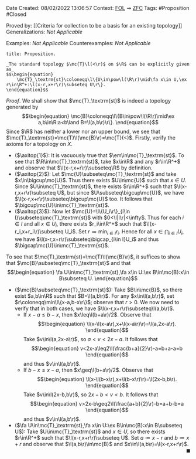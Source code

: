 <br />
<br />

Date Created: 08/02/2022 13:06:57
Context: [$\textrm{FOL}$](obsidian://open?file=First%20Order%20Logic)$\,\,\rightsquigarrow\,\,$[$\textrm{ZFC}$](obsidian://open?file=Zermelo-Fraenkel%20Set%20Theory%20with%20Choice)
Tags: #Proposition #Closed 

Proved by: [[Criteria for collection to be a basis for an existing topology]]
Generalizations: _Not Applicable_

Examples: _Not Applicable_
Counterexamples: _Not Applicable_

``` ad-Proposition
title: Proposition.

_The standard topology $\mc{T}\l(<\r)$ on $\R$ can be explicitly given as_
$$\begin{equation}
    \mc{T}_\textrm{st}\coloneqq\l\{U\in\pow\l(\R\r)\mid\fa x\in U,\ex r\in\R^+:\l(x-r,x+r\r)\subseteq U\r\}.
\end{equation}$$

```

_Proof_. We shall show that $\mc{T}_\textrm{st}$ is indeed a topology generated by
$$\begin{equation}
    \mc{B}\coloneqq\l\{B\in\pow\l(\R\r)\mid\ex a,b\in\R:a<b\land B=\l(a,b\r)\r\}.
\end{equation}$$
Since $\R$ has neither a lower nor an upper bound, we see that $\mc{T}_\textrm{st}=\mc{T}\l(\mc{B}\r)=\mc{T}(<)$. Firstly, verify the axioms for a topology on $X$.
* ($\axitop{1}$): It is vacuously true that $\em\in\mc{T}_\textrm{st}$. To see that $\R\in\mc{T}_\textrm{st}$, take $x\in\R$ and any $r\in\R^+$ and observe that $\l(x-r,x+r\r)\subseteq\R$ by definition.
* ($\axitop{2}$): Let $\mc{U}\subseteq\mc{T}_\textrm{st}$ and take $x\in\bigcup\mc{U}$. Thus there exists $U\in\mc{U}$ such that $x\in U$. Since $U\in\mc{T}_\textrm{st}$, there exists $r\in\R^+$ such that $\l(x-r,x+r\r)\subseteq U$, but since $U\subseteq\bigcup\mc{U}$, we have $\l(x-r,x+r\r)\subseteq\bigcup\mc{U}$ too. It follows that $\bigcup\mc{U}\in\mc{T}_\textrm{st}$.
* ($\axitop{3}$): Now let $\mc{U}=\l\{U_i\r\}_{i\in I}\subseteq\mc{T}_\textrm{st}$ with $0<\l|I\r|<\infty$. Thus for each $i\in I$ and all $x\in U_i$, there exists $r_i\in\R^+$ such that $\l(x-r_i,x+r_i\r)\subseteq U_i$. Set $r\coloneqq\min_{i\in I}r_i$. Hence for all $x\in\bigcap_{i\in I}U_i$, we have $\l(x-r,x+r\r)\subseteq\bigcap_{i\in I}U_i$ and thus $\bigcap\mc{U}\in\mc{T}_\textrm{st}$.

To see that $\mc{T}_\textrm{st}=\mc{T}\l(\mc{B}\r)$, it suffices to show that $\mc{B}\subseteq\mc{T}_\textrm{st}$ and that$$\begin{equation}
    \fa U\in\mc{T}_\textrm{st},\fa x\in U:\ex B\in\mc{B}:x\in B\subseteq U.
 \end{equation}$$
* ($\mc{B}\subseteq\mc{T}_\textrm{st}$): Take $B\in\mc{B}$, so there exist $a,b\in\R$ such that $B=\l(a,b\r)$. For any $x\in\l(a,b\r)$, set $r\coloneqq\min\l\{x-a,b-x\r\}$; observe that $r>0$. We now need to verify that in both cases, we have $\l(x-r,x+r\r)\subseteq\l(a,b\r)$.
    * If $x-a\leq b-x$, then $x\leq\l(b+a\r)/2$. Observe that$$\begin{equation}
        \l(x-\l(x-a\r),x+\l(x-a\r)\r)=\l(a,2x-a\r).
    \end{equation}$$
    Take $v\in\l(a,2x-a\r)$, so $a<v<2x-a$. It follows that$$\begin{equation}
        v<2x-a\leq2\l(\frac{b+a}{2}\r)-a=b+a-a=b
    \end{equation}$$
    and thus $v\in\l(a,b\r)$.
    * If $b-x\leq x-a$, then $x\geq\l(b+a\r)/2$. Observe that$$\begin{equation}
        \l(x-\l(b-x\r),x+\l(b-x\r)\r)=\l(2x-b,b\r).
    \end{equation}$$
    Take $v\in\l(2x-b,b\r)$, so $2x-b<v<b$. It follows that$$\begin{equation}
        v>2x-b\geq2\l(\frac{a+b}{2}\r)-b=a+b-b=a
    \end{equation}$$
    and thus $v\in\l(a,b\r)$.
* ($\fa U\in\mc{T}_\textrm{st},\fa x\in U:\ex B\in\mc{B}:x\in B\subseteq U$): Take $U\in\mc{T}_\textrm{st}$ and $x\in U$, so there exists $r\in\R^+$ such that $\l(x-r,x+r\r)\subseteq U$. Set $a\coloneqq x-r$ and $b\coloneqq x+r$ and observe that $\l(a,b\r)\in\mc{B}$ and $x\in\l(a,b\r)=\l(x-r,x+r\r)$.<span style="float:right;">$\blacksquare$</span>
